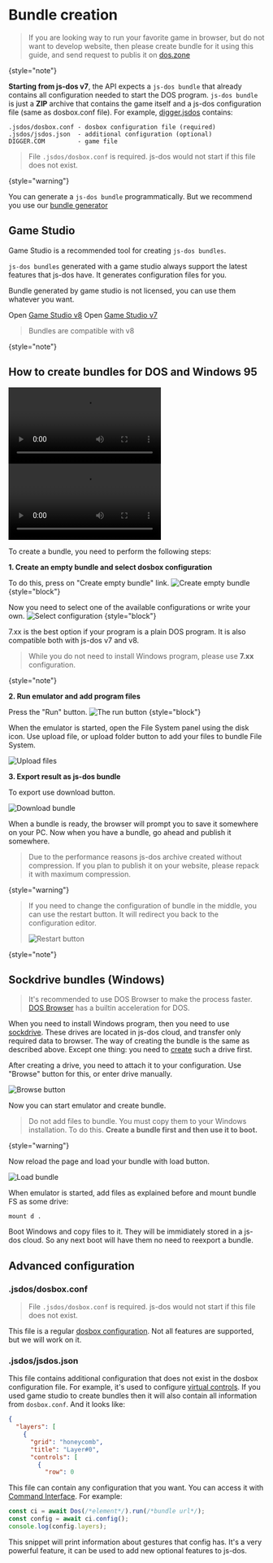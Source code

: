 # Bundle creation

> If you are looking way to run your favorite game in browser, but do not want to develop website,
> then please create bundle for it using this guide, and send request to publis it on [dos.zone](doszone.md)
> 
{style="note"}

**Starting from js-dos v7**, the API expects a `js-dos bundle` that already contains all configuration needed to start the DOS program.
`js-dos bundle` is just a **ZIP** archive that contains the game itself and a js-dos configuration file (same as dosbox.conf file). 
For example, [digger.jsdos](https://dos.zone/digger-may-06-1999/) contains: 
```
.jsdos/dosbox.conf - dosbox configuration file (required)
.jsdos/jsdos.json  - additional configuration (optional)
DIGGER.COM         - game file
```

> File `.jsdos/dosbox.conf` is required. js-dos would not start if this file does not exist.
> 
{style="warning"}

You can generate a `js-dos bundle` programmatically. But we recommend you use our [bundle generator](https://dos.zone/studio)

## Game Studio

Game Studio is a recommended tool for creating `js-dos bundles`.

`js-dos bundles` generated with a game studio always support the latest features that js-dos have. It generates configuration files for you.

Bundle generated by game studio is not licensed, you can use them whatever you want.

<tabs>
<tab title="v8">
Open <a href="https://dos.zone/studio-v8">Game Studio v8</a>
</tab>
<tab title="v7">
Open <a href="https://dos.zone/studio">Game Studio v7</a>

> Bundles are compatible with v8
>
>
{style="note"}
</tab>
</tabs>

## How to create bundles for DOS and Windows 95

<tabs>
    <tab title="Engilsh">
      <video src="https://www.youtube.com/watch?v=erq29Tsd9U8" />
    </tab>
    <tab title="Russian">
      <video src="https://www.youtube.com/watch?v=PWugVpHx87M" />
    </tab>
</tabs>

To create a bundle, you need to perform the following steps:

**1. Create an empty bundle and select dosbox configuration**

To do this, press on "Create empty bundle" link.
![Create empty bundle](create-empty-bundle.jpg)
{style="block"}

Now you need to select one of the available configurations or write your own.
![Select configuration](select-configuration.jpg)
{style="block"}

7.xx is the best option if your program is a plain DOS program. It is also compatible both with
js-dos v7 and v8. 

> While you do not need to install Windows program, please use **7.xx** configuration.
> 
{style="note"}

**2. Run emulator and add program files**

Press the "Run" button.
![The run button](the-run-button.jpg)
{style="block"}

When the emulator is started, open the File System panel using the disk icon.
Use upload file, or upload folder button to add your files to bundle File System.

![Upload files](upload-files.jpg)

**3. Export result as js-dos bundle**

To export use download button.

![Download bundle](download-bundle.jpg)

When a bundle is ready, the browser will prompt you to save it somewhere on your PC. 
Now when you have a bundle, go ahead and publish it somewhere.

> Due to the performance reasons js-dos archive created without compression.
> If you plan to publish it on your website, please repack it with maximum compression.
> 
{style="warning"}

> If you need to change the configuration of bundle in the middle, you can use the restart button. It 
> will redirect you back to the configuration editor.
> 
> ![Restart button](restart-button.jpg)
> 
{style="note"}

## Sockdrive bundles (Windows)

> It's recommended to use DOS Browser to make the process faster. [DOS Browser](https://dos.zone/download/) has a builtin acceleration
> for DOS.
> 

When you need to install Windows program, then you need to use [sockdrive](sockdrive.md). These drives
are located in js-dos cloud, and transfer only required data to browser. The way of creating the bundle
 is the same as described above. Except one thing: you need to [create](fork-drive.md) such a drive first. 

After creating a drive, you need to attach it to your configuration. Use "Browse" button for this, or
enter drive manually.

![Browse button](browser-button.jpg)

Now you can start emulator and create bundle.

> Do not add files to bundle. You must copy them to your Windows installation.
> To do this. **Create a bundle first and then use it to boot.** 
> 
{style="warning"}

Now reload the page and load your bundle with load button.

![Load bundle](load-bundle.jpg)

When emulator is started, add files as explained before and mount bundle FS as some drive:

```
mount d .
```

Boot Windows and copy files to it. They will be immidiately stored in a js-dos cloud.
So any next boot will have them no need to reexport a bundle.


## Advanced configuration

### .jsdos/dosbox.conf

> File `.jsdos/dosbox.conf` is required. js-dos would not start if this file does not exist.

This file is a regular [dosbox configuration](https://www.dosbox.com/wiki/Dosbox.conf). Not
all features are supported, but we will work on it.

### .jsdos/jsdos.json

This file contains additional configuration that does not exist in the dosbox configuration file.
For example, it's used to configure [virtual controls](mobile-support-v7.md). If you used game studio
to create bundles then it will also contain all information from `dosbox.conf`. And it looks like:

```json
{
  "layers": [
    {
      "grid": "honeycomb",
      "title": "Layer#0",
      "controls": [
        {
          "row": 0
```

This file can contain any configuration that you want. You can access it with [Command Interface](command-interface.md).
For example:
```Javascript
const ci = await Dos(/*element*/).run(/*bundle url*/);
const config = await ci.config();
console.log(config.layers);
```

This snippet will print information about gestures that config has. It's a very powerful feature, it can be used
to add new optional features to js-dos. 
